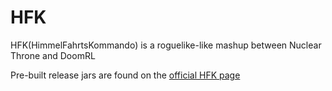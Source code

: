 HFK
===

HFK(HimmelFahrtsKommando) is a roguelike-like mashup between Nuclear Throne and DoomRL

Pre-built release jars are found on the <a href="http://wwwpub.zih.tu-dresden.de/~s0173474/LMS/HFK/">official HFK page</a>
